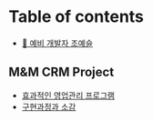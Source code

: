 # Table of contents

* [🚀 예비 개발자 조예슬](README.md)

## M\&M CRM Project

* [효과적인 영업관리 프로그램](m-and-m-crm-project/undefined.md)
* [구현과정과 소감](m-and-m-crm-project/undefined-1.md)
